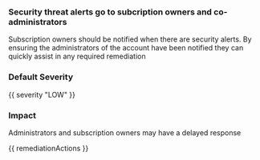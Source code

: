 
### Security threat alerts go to subcription owners and co-administrators

Subscription owners should be notified when there are security alerts. By ensuring the administrators of the account have been notified they can quickly assist in any required remediation

### Default Severity
{{ severity "LOW" }}

### Impact
Administrators and subscription owners may have a delayed response

<!-- DO NOT CHANGE -->
{{ remediationActions }}

